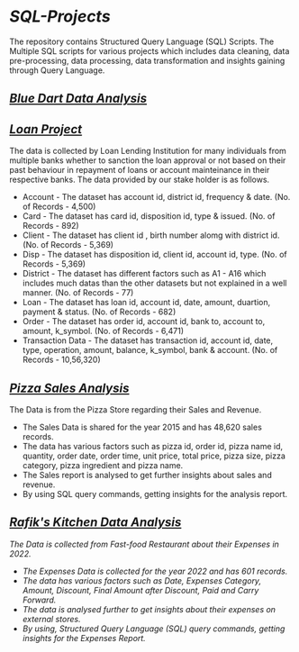 # _SQL-Projects_
The repository contains Structured Query Language (SQL) Scripts. The Multiple SQL scripts for various projects which includes data cleaning, data pre-processing, data processing, data transformation and insights gaining through Query Language.
## _[Blue Dart Data Analysis](https://github.com/bala-1409/SQL-Projects/tree/main/Blue%20Dart%20Data%20Analysis)_





## _[Loan Project](Loan%20Project)_
The data is collected by Loan Lending Institution for many individuals from multiple banks whether to sanction the loan approval or not based on their past behaviour in repayment of loans or account mainteinance in their respective banks. The data provided by our stake holder is as follows.
 * Account - The dataset has account id, district id, frequency & date. (No. of Records - 4,500) 
 * Card - The dataset has card id, disposition id, type & issued. (No. of Records - 892)
 * Client - The dataset has client id , birth number alomg with district id. (No. of Records - 5,369)
 * Disp - The dataset has disposition id, client id, account id, type. (No. of Records - 5,369)
 * District - The dataset has different factors such as A1 - A16 which includes much datas than the other datasets but not explained in a well manner. (No. of Records - 77)
 * Loan - The dataset has loan id, account id, date, amount, duartion, payment & status. (No. of Records - 682)
 * Order - The dataset has order id, account id, bank to, account to, amount, k_symbol. (No. of Records - 6,471)
 * Transaction Data - The dataset has transaction id, account id, date, type, operation, amount, balance, k_symbol, bank & account. (No. of Records - 10,56,320)
## _[Pizza Sales Analysis](Pizza%20Sales%20Analysis)_
The Data is from the Pizza Store regarding their Sales and Revenue.
 * The Sales Data is shared for the year 2015 and has 48,620 sales records.
 * The data has various factors such as pizza id, order id, pizza name id, quantity, order date, order time, unit price, total price, pizza size, pizza category, pizza ingredient and pizza name.
 * The Sales report is analysed to get further insights about sales and revenue.
 * By using SQL query commands, getting insights for the analysis report.
## _[Rafik's Kitchen Data Analysis](https://github.com/bala-1409/Rafik-s-Kitchen-Data-Analysis/tree/main/Expenses%20Report)_
_The Data is collected from Fast-food Restaurant about their Expenses in 2022._
- _The Expenses Data is collected for the year 2022 and has 601 records._
- _The data has various factors such as Date, Expenses Category, Amount, Discount, Final Amount after Discount, Paid and Carry Forward._
- _The data is analysed further to get insights about their expenses on external stores._
- _By using, Structured Query Language (SQL) query commands, getting insights for the Expenses Report._
